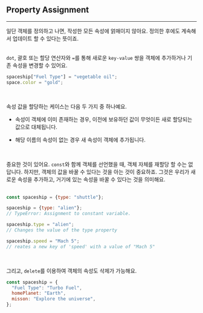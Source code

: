 ## Property Assignment
---
일단 객체를 정의하고 나면, 작성한 모든 속성에 얽매이지 않아요. 정의한 후에도 계속해서 업데이트 할 수 있다는 뜻이죠.
<br>
<br>

`dot`, 괄호 또는 할당 연산자와 `=`를 통해 새로운 `key-value` 쌍을 객체에 추가하거나 기존 속성을 변경할 수 있어요.

```javascript
spaceship["Fuel Type"] = "vegetable oil";
space.color = "gold";
```
<br>

속성 값을 할당하는 케이스는 다음 두 가지 중 하나예요.

- 속성이 객체에 이미 존재하는 경우, 이전에 보유하던 값이 무엇이든 새로 할당되는 값으로 대체됩니다.

- 해당 이름의 속성이 없는 경우 새 속성이 객체에 추가됩니다.

<br>

중요한 것이 있어요. `const`와 함께 객체를 선언했을 때, 객체 자체를 재할당 할 수는 없답니다. 하지만, 객체의 값을 바꿀 수 있다는 것을 아는 것이 중요하죠. 그것은 우리가 새로운 속성을 추가하고, 거기에 있는 속성을 바꿀 수 있다는 것을 의미해요.
<br>
<br>

```javascript
const spaceship = {type: "shuttle"};

spaceship = {type: "alien"};
// TypeError: Assignment to constant variable.

spaceship.type = "alien";
// Changes the value of the type property

spaceship.speed = "Mach 5";
// reates a new key of 'speed' with a value of "Mach 5"
```
<br>

그리고, `delete`를 이용하여 객체의 속성도 삭제가 가능해요.

```javascript
const spaceship = {
  "Fuel Type": "Turbo Fuel",
  homePlanet: "Earth",
  misson: "Explore the universe",
};
```
